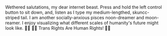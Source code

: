 Wethered salutations, my dear internet beast. Press and hold the left control button to sit down, and, listen as I type my medium-lengthed, skuncc-striped tail.
I am another socially-anxious pisces noon-dreamer and moon-reamer.
I enjoy visualizing what different scales of humanity's future might look like.
🦨🏁
🏳️‍⚧️ Trans Rights Are Human Rights! 🏳️‍⚧️
<!---
skuncc/skuncc is a ✨ special ✨ repository because its `README.md` (this file) appears on your GitHub profile.
You can click the Preview link to take a look at your changes.
--->
